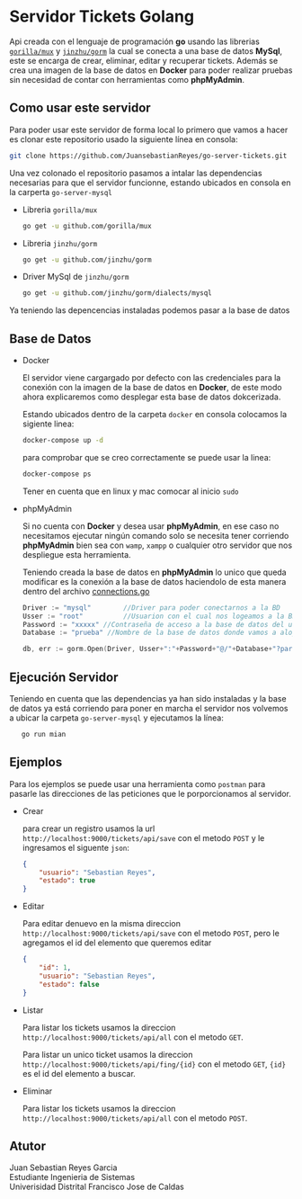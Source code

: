# Servidor Tickets Golang

Api creada con el lenguaje de programación **go** usando las librerias [`gorilla/mux`](https://github.com/gorilla/mux) y [`jinzhu/gorm`](https://github.com/jinzhu/gorm) la cual se conecta a una base de datos **MySql**, este se encarga de crear, eliminar, editar y recuperar tickets. Además se crea una imagen de la base de datos en **Docker** para poder realizar pruebas sin necesidad de contar con herramientas como **phpMyAdmin**.


## Como usar este servidor 


Para poder usar este servidor de forma local lo primero que vamos a hacer es clonar este repositorio usado la siguiente línea en consola:

```sh
git clone https://github.com/JuansebastianReyes/go-server-tickets.git
```

Una vez colonado el repositorio pasamos a intalar las dependencias necesarias para que el servidor funcionne, estando ubicados en consola en la carperta `go-server-mysql`

* Libreria `gorilla/mux`

    ```sh
    go get -u github.com/gorilla/mux
    ```

* Libreria `jinzhu/gorm`

    ```sh
    go get -u github.com/jinzhu/gorm
    ```

* Driver MySql de `jinzhu/gorm`

    ```sh
    go get -u github.com/jinzhu/gorm/dialects/mysql
    ```

Ya teniendo las depencencias instaladas podemos pasar a la base de datos 

## Base de Datos 

* Docker 

    El servidor viene cargargado por defecto con las credenciales para la conexión con la imagen de la base de datos en **Docker**, de este modo ahora explicaremos como desplegar esta base de datos dokcerizada. 

    Estando ubicados dentro de la carpeta `docker` en consola colocamos la sigiente linea:

    ```sh
    docker-compose up -d 
    ```

    para comprobar que se creo correctamente se puede usar la linea:

    ```sh
    docker-compose ps
    ```

    Tener en cuenta que en linux y mac comocar al inicio `sudo`

* phpMyAdmin 
    


    Si no cuenta con **Docker** y desea usar **phpMyAdmin**, en ese caso no necesitamos ejecutar ningún comando solo se necesita tener corriendo **phpMyAdmin** bien sea con `wamp`, `xampp` o cualquier otro servidor que nos despliegue esta herramienta.

    Teniendo creada la base de datos en **phpMyAdmin** lo unico que queda modificar es la conexión a la base de datos haciendolo de esta manera dentro del archivo [connections.go](https://github.com/JuansebastianReyes/go-server-tickets/blob/master/go-server-mysql/commons/connections.go)

    ```go
	Driver := "mysql"        //Driver para poder conectarnos a la BD
	Usser := "root"          //Usuarion con el cual nos logeamos a la BD
	Password := "xxxxx" //Contraseña de acceso a la base de datos del usuario
	Database := "prueba" //Nombre de la base de datos donde vamos a alojar los datos

	db, err := gorm.Open(Driver, Usser+":"+Password+"@/"+Database+"?parseTime=true")
    ```

## Ejecución Servidor 

Teniendo en cuenta que las dependencias ya han sido instaladas y la base de datos ya está corriendo para poner en marcha el servidor nos volvemos a ubicar la carpeta `go-server-mysql` y ejecutamos la línea:

```sh
   go run mian
```

## Ejemplos 

Para los ejemplos se puede usar una herramienta como `postman` para pasarle las direcciones de las peticiones que le porporcionamos al servidor.

* Crear
    
    para crear un registro usamos la url `http://localhost:9000/tickets/api/save` con el metodo `POST` y le ingresamos el siguente `json`: 

    ```json 
    {
        "usuario": "Sebastian Reyes",
        "estado": true
    }
    ```
* Editar 

    Para editar denuevo en la misma direccion `http://localhost:9000/tickets/api/save` con el metodo `POST`, pero le agregamos el id del elemento que queremos editar 

    ```json 
    {
        "id": 1,
        "usuario": "Sebastian Reyes",
        "estado": false
    }
    ```

* Listar 

    Para listar los tickets usamos la direccion `http://localhost:9000/tickets/api/all` con el metodo `GET`.

    Para listar un unico ticket usamos la direccion `http://localhost:9000/tickets/api/fing/{id}` con el metodo `GET`, `{id}` es el id del elemento a buscar.


* Eliminar 

    Para listar los tickets usamos la direccion `http://localhost:9000/tickets/api/all` con el metodo `POST`.



## Atutor

Juan Sebastian Reyes Garcia  
Estudiante Ingenieria de Sistemas  
Univerisidad Distrital Francisco Jose de Caldas 